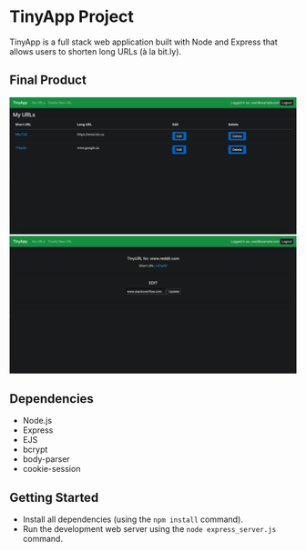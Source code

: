 # TinyApp Project

TinyApp is a full stack web application built with Node and Express that allows users to shorten long URLs (à la bit.ly).

## Final Product

![Screenshot of URLs paged while logged in"](https://github.com/nrpope/tinyapp/blob/master/docs/Screen%20Shot%202020-02-20%20at%209.02.36%20PM.png?raw=true)
!["screenshot of ShortURL page with edit function"](https://github.com/nrpope/tinyapp/blob/master/docs/Screen%20Shot%202020-02-20%20at%209.04.35%20PM.png?raw=true)

## Dependencies

- Node.js
- Express
- EJS
- bcrypt
- body-parser
- cookie-session

## Getting Started

- Install all dependencies (using the `npm install` command).
- Run the development web server using the `node express_server.js` command.

